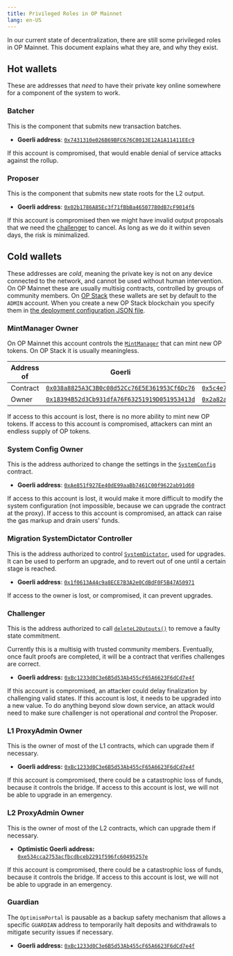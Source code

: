 ```yaml
---
title: Privileged Roles in OP Mainnet
lang: en-US
---
```


In our current state of decentralization, there are still some privileged roles in OP Mainnet. This document explains what they are, and why they exist.

## Hot wallets

These are addresses that *need* to have their private key online somewhere for a component of the system to work.

### Batcher
  
This is the component that submits new transaction batches.


- **Goerli address**: [`0x7431310e026B69BFC676C0013E12A1A11411EEc9`](https://goerli.etherscan.io/address/0x7431310e026B69BFC676C0013E12A1A11411EEc9)


If this account is compromised, that would enable denial of service attacks against the rollup.


### Proposer
  
This is the component that submits new state roots for the L2 output. 

- **Goerli address**: [`0x02b1786A85Ec3f71fBbBa46507780dB7cF9014f6`](https://goerli.etherscan.io/address/0x02b1786A85Ec3f71fBbBa46507780dB7cF9014f6)

If this account is compromised then we might have invalid output proposals that we need the [challenger](#challenger) to cancel. 
As long as we do it within seven days, the risk is minimalized.


## Cold wallets

These addresses are *cold*, meaning the private key is not on any device connected to the network, and cannot be used without human intervention.
On OP Mainnet these are usually multisig contracts, controlled by groups of community members.
On [OP Stack](https://stack.optimism.io) these wallets are set by default to the `ADMIN` account.
When you create a new OP Stack blockchain you specify them in [the deployment configuration JSON file](https://github.com/ethereum-optimism/optimism/blob/62c7f3b05a70027b30054d4c8974f44000606fb7/packages/contracts-bedrock/deploy-config/getting-started.json).


### MintManager Owner

On OP Mainnet this account controls the [`MintManager`](https://github.com/ethereum-optimism/optimism/blob/62c7f3b05a70027b30054d4c8974f44000606fb7/packages/contracts-bedrock/contracts/governance/MintManager.sol) that can mint new OP tokens.
On OP Stack it is usually meaningless.


| Address of | Goerli | Mainnet |
| - | - | - |
| Contract | [`0x038a8825A3C3B0c08d52Cc76E5E361953Cf6Dc76`](https://goerli.etherscan.io/address/0x038a8825A3C3B0c08d52Cc76E5E361953Cf6Dc76) | [`0x5c4e7ba1e219e47948e6e3f55019a647ba501005`](https://optimistic.etherscan.io/address/0x5c4e7ba1e219e47948e6e3f55019a647ba501005) 
| Owner | [`0x18394B52d3Cb931dfA76F63251919D051953413d`](https://goerli.etherscan.io/address/0x18394B52d3Cb931dfA76F63251919D051953413d) | [`0x2a82ae142b2e62cb7d10b55e323acb1cab663a26`](https://optimistic.etherscan.io/address/0x2a82ae142b2e62cb7d10b55e323acb1cab663a26) 


If access to this account is lost, there is no more ability to mint new OP tokens.
If access to this account is compromised, attackers can mint an endless supply of OP tokens.

### System Config Owner

This is the address authorized to change the settings in the [`SystemConfig`](https://github.com/ethereum-optimism/optimism/blob/62c7f3b05a70027b30054d4c8974f44000606fb7/packages/contracts-bedrock/contracts/L1/SystemConfig.sol) contract. 

- **Goerli address**: [`0xAe851f927Ee40dE99aaBb7461C00f9622ab91d60`](https://goerli.etherscan.io/address/0xAe851f927Ee40dE99aaBb7461C00f9622ab91d60#readProxyContract)

If access to this account is lost, it would make it more difficult to modify the system configuration (not impossible, because we can upgrade the contract at the proxy). 
If access to this account is compromised, an attack can raise the gas markup and drain users' funds.


### Migration SystemDictator Controller

This is the address authorized to control [`SystemDictator`](https://github.com/ethereum-optimism/optimism/blob/62c7f3b05a70027b30054d4c8974f44000606fb7/packages/contracts-bedrock/contracts/deployment/SystemDictator.sol), used for upgrades.
It can be used to perform an upgrade, and to revert out of one until a certain stage is reached.

- **Goerli address**: [`0x1f0613A44c9a8ECE7B3A2e0CdBdF0F5B47A50971`](https://goerli.etherscan.io/address/0x1f0613A44c9a8ECE7B3A2e0CdBdF0F5B47A50971#readProxyContract)


If access to the owner is lost, or compromised, it can prevent upgrades. 


### Challenger

This is the address authorized to call [`deleteL2Outputs()`](https://github.com/ethereum-optimism/optimism/blob/62c7f3b05a70027b30054d4c8974f44000606fb7/packages/contracts-bedrock/contracts/L1/L2OutputOracle.sol#L133-L167) to remove a faulty state commitment. 

Currently this is a multisig with trusted community members.
Eventually, once fault proofs are completed, it will be a contract that verifies challenges are correct.

- **Goerli address:** [`0xBc1233d0C3e6B5d53Ab455cF65A6623F6dCd7e4f`](https://goerli.etherscan.io/address/0xBc1233d0C3e6B5d53Ab455cF65A6623F6dCd7e4f#readProxyContract)


If this account is compromised, an attacker could delay finalization by challenging valid states.
If this account is lost, it needs to be upgraded into a new value.
To do anything beyond slow down service, an attack would need to make sure challenger is not operational *and* control the Proposer.

### L1 ProxyAdmin Owner

This is the owner of most of the L1 contracts, which can upgrade them if necessary. 

- **Goerli address:** [`0xBc1233d0C3e6B5d53Ab455cF65A6623F6dCd7e4f`](https://goerli.etherscan.io/address/0xBc1233d0C3e6B5d53Ab455cF65A6623F6dCd7e4f#readProxyContract)

If this account is compromised, there could be a catastrophic loss of funds, because it controls the bridge.
If access to this account is lost, we will not be able to upgrade in an emergency.

### L2 ProxyAdmin Owner

This is the owner of most of the L2 contracts, which can upgrade them if necessary.

- **Optimistic Goerli address:** [`0xe534cca2753acfbcdbceb2291f596fc60495257e`](https://goerli-optimism.etherscan.io/address/0xe534cca2753acfbcdbceb2291f596fc60495257e)

If this account is compromised, there could be a catastrophic loss of funds, because it controls the bridge.
If access to this account is lost, we will not be able to upgrade in an emergency.


### Guardian

The `OptimismPortal` is pausable as a backup safety mechanism that allows a specific `GUARDIAN` address to temporarily halt deposits and withdrawals to mitigate security issues if necessary.

- **Goerli address:** [`0xBc1233d0C3e6B5d53Ab455cF65A6623F6dCd7e4f`](https://goerli.etherscan.io/address/0xBc1233d0C3e6B5d53Ab455cF65A6623F6dCd7e4f#readProxyContract)